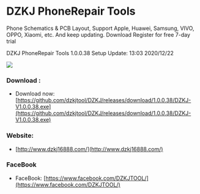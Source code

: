 # DZKJ PhoneRepair Tools
Phone Schematics & PCB Layout, 
Support Apple, Huawei, Samsung, VIVO, OPPO, Xiaomi, etc. And keep updating.
Download Register for free 7-day trial

DZKJ PhoneRepair Tools 1.0.0.38 Setup  Update: 13:03 2020/12/22

![](https://ae03.alicdn.com/kf/H46c29b788e224804a0130d754e4a1d73T.jpg)



### Download :

* Download now: [https://github.com/dzkjtool/DZKJ/releases/download/1.0.0.38/DZKJ-V1.0.0.38.exe](https://github.com/dzkjtool/DZKJ/releases/download/1.0.0.38/DZKJ-V1.0.0.38.exe)

### Website:

*  [http://www.dzkj16888.com/](http://www.dzkj16888.com/)


### FaceBook

* FaceBook: [https://www.facebook.com/DZKJTOOL/](https://www.facebook.com/DZKJTOOL/)

